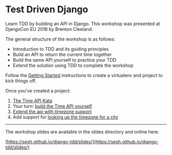 # Test Driven Django

Learn TDD by building an API in Django. This workshop was presented at DjangoCon EU 2018 by Brenton Cleeland.

The general structure of the workshop is as follows:

- Introduction to TDD and its guiding principles
- Build an API to return the current time together
- Build the same API yourself to practice your TDD
- Extend the solution using TDD to complete the workshop

Follow the [Getting Started](workshop/0001_GettingStarted.md) instructions to create a virtualenv and project to kick things off.

Once you've created a project:

1. [The Time API Kata](workshop/0002_TimeAPI_Kata.md)
2. Your turn: [build the Time API yourself](workshop/0003_TimeAPI_Challenge.md)
3. [Extend the api with timezone support](workshop/0004_Adding_Timezones.md)
4. Add support for [looking up the timezone for a city](workshop/0005_City_Lookup.md)

---

The workshop slides are available in the slides directory and online here:

[https://sesh.github.io/django-tdd/slides/](https://sesh.github.io/django-tdd/slides/)
